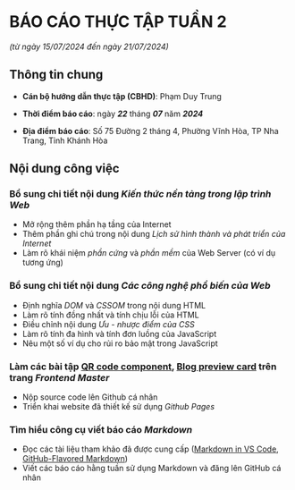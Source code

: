 # BÁO CÁO THỰC TẬP TUẦN 2

_(từ ngày 15/07/2024 đến ngày 21/07/2024)_

## Thông tin chung

- **Cán bộ hướng dẫn thực tập (CBHD)**: Phạm Duy Trung

- **Thời điểm báo cáo**: ngày ***22*** tháng ***07*** năm ***2024***

- **Địa điểm báo cáo**: Số 75 Đường 2 tháng 4, Phường Vĩnh Hòa, TP Nha Trang, Tỉnh Khánh Hòa

## Nội dung công việc

<section>
    <h3>Bổ sung chi tiết nội dung <em>Kiến thức nền tảng trong lập trình Web</em></h3>
    <ul>
        <li>Mở rộng thêm phần hạ tầng của Internet</li>
        <li>Thêm phần ghi chú trong nội dung <em>Lịch sử hình thành và phát triển của Internet</em></li>
        <li>Làm rõ khái niệm <em>phần cứng</em> và <em>phần mềm</em> của Web Server (có ví dụ tương ứng)</li>
    </ul>
    <h3>Bổ sung chi tiết nội dung <em>Các công nghệ phổ biến của Web</em></h3>
    <ul>
        <li>Định nghĩa <em>DOM</em> và <em>CSSOM</em> trong nội dung HTML</li>
        <li>Làm rõ tính đồng nhất và tính chịu lỗi của HTML</li>
        <li>Điều chỉnh nội dung <em>Ưu - nhược điểm của CSS</em></li>
        <li>Làm rõ tính đa hình và tính đơn luồng của JavaScript</li>
        <li>Nêu một số ví dụ cho rủi ro bảo mật trong JavaScript</li>
    </ul>
    <h3>Làm các bài tập <a href="https://www.frontendmentor.io/challenges/qr-code-component-iux_sIO_H">QR code component</a>, <a href="https://www.frontendmentor.io/challenges/blog-preview-card-ckPaj01IcS">Blog preview card</a> trên trang <em>Frontend Master</em></h3>
    <ul>
       <li>Nộp source code lên Github cá nhân</li>
       <li>Triển khai website đã thiết kế sử dụng <em>Github Pages</em></li>
    </ul>
    <h3>Tìm hiểu công cụ viết báo cáo <em>Markdown</em></h3>
    <ul>
        <li>Đọc các tài liệu tham khảo đã được cung cấp (<a href="https://code.visualstudio.com/docs/languages/markdown">Markdown in VS Code</a>, <a href="https://docs.github.com/en/get-started/writing-on-github/getting-started-with-writing-and-formatting-on-github/basic-writing-and-formatting-syntax">GitHub-Flavored Markdown</a>)</li>
        <li>Viết các báo cáo hằng tuần sử dụng Markdown và đăng lên GitHub cá nhân</li>
    </ul>

</section>